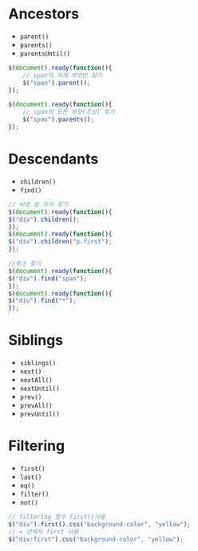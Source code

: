 # Ancestors


-   `parent()`
-   `parents()`
-   `parentsUntil()`


```js
$(document).ready(function(){  
	// span의 직계 부모만 찾기
	$("span").parent();  
});
```
```js
$(document).ready(function(){  
	// span의 모든 부모(조상) 찾기
	$("span").parents();  
});
```

# Descendants

-   `children()`
-   `find()`

```js
// 바로 밑 자식 찾기
$(document).ready(function(){  
$("div").children();  
});
$(document).ready(function(){  
$("div").children("p.first");  
});
```
```js
//후손 찾기
$(document).ready(function(){  
$("div").find("span");  
});
$(document).ready(function(){  
$("div").find("*");  
});
```
# Siblings
-   `siblings()`
-   `next()`
-   `nextAll()`
-   `nextUntil()`
-   `prev()`
-   `prevAll()`
-   `prevUntil()`



# Filtering
- `first()` 
- `last()`  
- `eq()`
- `filter()` 
- `not()`

```js
// filtering 함수 first()사용
$("div").first().css("background-color", "yellow");
// = 선택자 first 사용
$("div:first").css("background-color", "yellow");
```

<!--stackedit_data:
eyJoaXN0b3J5IjpbLTI3NjI0Mjk5MF19
-->
